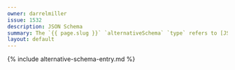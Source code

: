 ```yaml
---
owner: darrelmiller
issue: 1532
description: JSON Schema
summary: The `{{ page.slug }}` `alternativeSchema` `type` refers to [JSON Schema](http://json-schema.org/) in any version.
layout: default
---
```


{% include alternative-schema-entry.md %}
